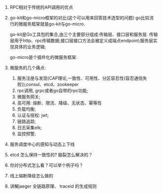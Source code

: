 1. RPC相对于传统的API调用的优点

2. go-kit和go-micro框架的对比(这个可以用来回答技术选型的问题)
    go比较流行的微服务框架就是go-kit与go-micro. 

    go-kit是Go工具包的集合,由三个主要部分组成:传输层、接口层和服务层. 传输层用于http、rpc传输数据;接口层接口方法会被定义成端点endpoint;服务层实现具体的业务逻辑;

    go-micro是个插件化的微服务框架.

3. 微服务的几个痛点:
    1. 服务注册与发现(CAP理论,一致性、可用性、分区容忍性(容忍通信失败));consul、etcd、zookeeper
    2. rpc调用, grpc或者go自带的rpc功能;
    3. 微服务网关;
    4. 高可用: 熔断、限流、降级、无状态、幂等性
    5. 负载均衡;
    6. 认证与授权: jwt;
    7. 链路追踪;
    8. 日志采集elk;
    9. 监控预警;

4. 服务调度中心的感知与动态上下线

5. etcd 怎么保持一致性的? 脑裂怎么解决的？

6. 你对分布式怎么看？可以举个例子吗？

7. 线上熔断降级怎么做的

8. 讲解jaeger 全链路原理、 traceid 的生成规则



